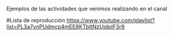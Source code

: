 Ejemplos de las actividades que venimos realizando en el canal 


#Lista de reproducción 
https://www.youtube.com/playlist?list=PL3a7vnPUdmcp4mEE8KTbltNzUjdpIF3r9
